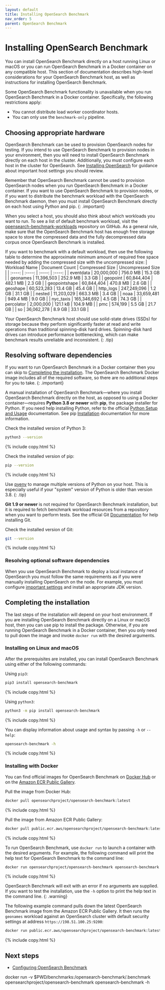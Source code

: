 ```yaml
---
layout: default
title: Installing OpenSearch Benchmark
nav_order: 5
parent: OpenSearch Benchmark
---
```


# Installing OpenSearch Benchmark

You can install OpenSearch Benchmark directly on a host running Linux or macOS or you can run OpenSearch Benchmark in a Docker container on any compatible host. This section of documentation describes high-level considerations for your OpenSearch Benchmark host, as well as instructions for installing OpenSearch Benchmark.

Some OpenSearch Benchmark functionality is unavailable when you run OpenSearch Benchmark in a Docker container. Specifically, the following restrictions apply:
- You cannot distribute load worker coordinator hosts.
- You can only use the `benchmark-only` pipeline.

## Choosing appropriate hardware

OpenSearch Benchmark can be used to provision OpenSearch nodes for testing. If you intend to use OpenSearch Benchmark to provision nodes in your environment, then you will need to install OpenSearch Benchmark directly on each host in the cluster. Additionally, you must configure each host in the cluster for OpenSearch. See [Installing OpenSearch]({{site.url}}{{site.baseurl}}/install-and-configure/install-opensearch/index/) for guidance about important host settings you should review.

Remember that OpenSearch Benchmark cannot be used to provision OpenSearch nodes when you run OpenSearch Benchmark in a Docker container. If you want to use OpenSearch Benchmark to provision nodes, or if you want to distribute the benchmark workload with the OpenSearch Benchmark daemon, then you must install OpenSearch Benchmark directly on each host using Python and pip.
{: .important}

When you select a host, you should also think about which workloads you want to run. To see a list of default benchmark workload, visit the [opensearch-benchmark-workloads](https://github.com/opensearch-project/opensearch-benchmark-workloads) repository on GitHub. As a general rule, make sure that the OpenSearch Benchmark host has enough free storage space to store the compressed data and the fully decompressed data corpus once OpenSearch Benchmark is installed.

If you want to benchmark with a default workload, then use the following table to determine the approximate minimum amount of required free space needed by adding the compressed size with the uncompressed size:
| Workload Name | Document Count | Compressed Size | Uncompressed Size |
| :----: | :----: | :----: | :----: |
| eventdata | 20,000,000 | 756.0 MB | 15.3 GB |
| geonames | 11,396,503 | 252.9 MB | 3.3 GB |
| geopoint | 60,844,404 | 482.1 MB | 2.3 GB |
| geopointshape | 60,844,404 | 470.8 MB | 2.6 GB |
| geoshape | 60,523,283 | 13.4 GB | 45.4 GB |
| http_logs | 247,249,096 | 1.2 GB | 31.1 GB |
| nested | 11,203,029 | 663.3 MB | 3.4 GB |
| noaa | 33,659,481 | 949.4 MB | 9.0 GB |
| nyc_taxis | 165,346,692 | 4.5 GB | 74.3 GB |
| percolator | 2,000,000 | 121.1 kB | 104.9 MB |
| pmc | 574,199 | 5.5 GB | 21.7 GB |
| so | 36,062,278 | 8.9 GB | 33.1 GB |

Your OpenSearch Benchmark host should use solid-state drives (SSDs) for storage because they perform significantly faster at read and write operations than traditional spinning-disk hard drives. Spinning-disk hard drives can introduce performance bottlenecking, which can make benchmark results unreliable and inconsistent.
{: .tip}

## Resolving software dependencies

If you want to run OpenSearch Benchmark in a Docker container then you can skip to [Completing the installation](#completing-the-installation). The OpenSearch Benchmark Docker image includes all of the required software, so there are no additional steps for you to take.
{: .important}

A manual installation of OpenSearch Benchmark&#8212;where you install OpenSearch Benchmark directly on the host, as opposed to using a Docker container&#8212;requires **Python 3.8 or newer** with **pip**, the package installer for Python. If you need help installing Python, refer to the official [Python Setup and Usage](https://docs.python.org/3/using/index.html) documentation. See pip [Installation](https://pip.pypa.io/en/stable/installation/) documentation for more information.

Check the installed version of Python 3:
```bash
python3 --version
```
{% include copy.html %}

Check the installed version of pip:
```bash
pip --version
```
{% include copy.html %}

Use [pyenv](https://github.com/pyenv/pyenv) to manage multiple versions of Python on your host. This is especially useful if your "system" version of Python is older than version 3.8.
{: .tip}

**Git 1.9 or newer** is not required for OpenSearch Benchmark installation, but it is required to fetch benchmark workload resources from a repository when you want to perform tests. See the official Git [Documentation](https://git-scm.com/doc) for help installing Git.

Check the installed version of Git:
```bash
git --version
```
{% include copy.html %}

### Resolving optional software dependencies

When you use OpenSearch Benchmark to deploy a local instance of OpenSearch you must follow the same requirements as if you were manually installing OpenSearch on the node. For example, you must configure [important settings]({{site.url}}{{site.baseurl}}/install-and-configure/install-opensearch/index/#important-settings) and install an appropriate JDK version.

## Completing the installation

The last steps of the installation will depend on your host environment. If you are installing OpenSearch Benchmark directly on a Linux or macOS host, then you can use pip to install the package. Otherwise, if you are running OpenSearch Benchmark in a Docker container, then you only need to pull down the image and invoke `docker run` with the desired arguments.

### Installing on Linux and macOS

After the prerequisites are installed, you can install OpenSearch Benchmark using either of the following commands:

Using `pip3`:
```bash
pip3 install opensearch-benchmark
```
{% include copy.html %}

Using `python3`:
```bash
python3 -m pip install opensearch-benchmark
```
{% include copy.html %}

You can display information about usage and syntax by passing `-h` or `--help`:
```bash
opensearch-benchmark -h
```
{% include copy.html %}

### Installing with Docker

You can find official images for OpenSearch Benchmark on [Docker Hub](https://hub.docker.com/r/opensearchproject/opensearch-benchmark) or on the [Amazon ECR Public Gallery](https://gallery.ecr.aws/opensearchproject/opensearch-benchmark).

Pull the image from Docker Hub:
```bash
docker pull opensearchproject/opensearch-benchmark:latest
```
{% include copy.html %}

Pull the image from Amazon ECR Public Gallery:
```bash
docker pull public.ecr.aws/opensearchproject/opensearch-benchmark:latest
```
{% include copy.html %}

To run OpenSearch Benchmark, use `docker run` to launch a container with the desired arguments. For example, the following command will print the help text for OpenSearch Benchmark to the command line:
```bash
docker run opensearchproject/opensearch-benchmark opensearch-benchmark -h
```
{% include copy.html %}

OpenSearch Benchmark will exit with an error if no arguments are supplied. If you want to test the installation, use the `-h` option to print the help text in the command line.
{: .warning}

The following example command pulls down the latest OpenSearch Benchmark image from the Amazon ECR Public Gallery. It then runs the `geonames` workload against an OpenSearch cluster with default security settings at address `https://198.51.100.25:9200`:
```bash
docker run public.ecr.aws/opensearchproject/opensearch-benchmark:latest opensearch-benchmark execute_test --target-hosts https://198.51.100.25:9200 --pipeline benchmark-only --workload geonames --client-options basic_auth_user:admin,basic_auth_password:admin,verify_certs:false
```
{% include copy.html %}

## Next steps

- [Configuring OpenSearch Benchmark]({{site.url}}{{site.baseurl}}/tuning-your-cluster/opensearch-benchmark/config-osb/)


docker run -v $PWD/benchmarks:/opensearch-benchmark/.benchmark opensearchproject/opensearch-benchmark opensearch-benchmark -h